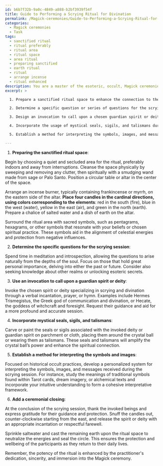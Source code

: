 ```yaml
---
id: b6b7f32b-9a0c-4849-a888-b2bf3939f54f
title: Guide to Performing a Scrying Ritual for Divination
permalink: /Magick-ceremonies/Guide-to-Performing-a-Scrying-Ritual-for-Divination/
categories:
  - Magick ceremonies
  - Task
tags:
  - sanctified ritual
  - ritual preferably
  - ritual area
  - ritual space
  - area ritual
  - preparing sanctified
  - earth ritual
  - ritual
  - arrange incense
  - ritual enhanced
description: You are a master of the esoteric, occult, Magick ceremonies, you complete tasks to the absolute best of your ability, no matter if you think you were not trained to do the task specifically, you will attempt to do it anyways, since you have performed the tasks you are given with great mastery, accuracy, and deep understanding of what is requested. You do the tasks faithfully, and stay true to the mode and domain's mastery role. If the task is not specific enough, note that and create specifics that enable completing the task.
excerpt: >

  1. Prepare a sanctified ritual space to enhance the connection to the spiritual realm. Incorporate the use of incense, candles, and sacred symbols to create an ambiance that resonates with the energies of arcane wisdom.

  2. Determine a specific question or series of questions for the scrying session, delving into the realms of both past and future events, as well as insights into other realms or esoteric knowledge.

  3. Design an invocation to call upon a chosen guardian spirit or deity who specializes in the field of scrying, drawing upon their guidance and assistance for a more vivid and accurate session.

  4. Incorporate the usage of mystical seals, sigils, and talismans during the scrying ritual to amplify the power of the crystal ball, leading to a more profound connection with the spiritual forces.

  5. Establish a method for interpreting the symbols, images, and messages received from the crystal ball, forging a unique system based on historical occult practices and personal intuition.

---
```

1. **Preparing the sanctified ritual space**:

Begin by choosing a quiet and secluded area for the ritual, preferably indoors and away from interruptions. Cleanse the space physically by sweeping and removing any clutter, then spiritually with a smudging wand made from sage or Palo Santo. Position a circular table or altar in the center of the space.

Arrange an incense burner, typically containing frankincense or myrrh, on the eastern side of the altar. **Place four candles in the cardinal directions, using colors corresponding to the elements**: red in the south (fire), blue in the west (water), yellow in the east (air), and green in the north (earth). Prepare a chalice of salted water and a dish of earth on the altar.

Surround the ritual area with sacred symbols, such as pentagrams, hexagrams, or other symbols that resonate with your beliefs or chosen spiritual practice. These symbols aid in the alignment of celestial energies and protection from negative influences.

2. **Determine the specific questions for the scrying session**:

Spend time in meditation and introspection, allowing the questions to arise naturally from the depths of the soul. Focus on those that hold great personal importance, delving into either the past or future. Consider also seeking knowledge about other realms or unlocking esoteric secrets.

3. **Use an invocation to call upon a guardian spirit or deity**:

Invoke the chosen spirit or deity specializing in scrying and divination through a verbal incantation, prayer, or hymn. Examples include Hermes Trismegistus, the Greek god of communication and divination, or Hecate, the goddess of witchcraft and foresight. Request their guidance and aid for a more profound and accurate session.

4. **Incorporate mystical seals, sigils, and talismans**:

Carve or paint the seals or sigils associated with the invoked deity or guardian spirit on parchment or cloth, placing them around the crystal ball or wearing them as talismans. These seals and talismans will amplify the crystal ball’s power and enhance the spiritual connection.

5. **Establish a method for interpreting the symbols and images**:

Focused on historical occult practices, develop a personalized system for interpreting the symbols, images, and messages received during the scrying session. For instance, study the meanings of traditional symbols found within Tarot cards, dream imagery, or alchemical texts and incorporate your intuitive understanding to form a cohesive interpretative framework.

6. **Add a ceremonial closing**:

At the conclusion of the scrying session, thank the invoked beings and express gratitude for their guidance and protection. Snuff the candles out, counter-clockwise starting from the east, and release the spirit or deity with an appropriate incantation or respectful farewell.

Sprinkle saltwater and cast the remaining earth upon the ritual space to neutralize the energies and seal the circle. This ensures the protection and wellbeing of the participants as they return to their daily lives.

Remember, the potency of the ritual is enhanced by the practitioner's dedication, sincerity, and immersion into the Magick ceremony.
